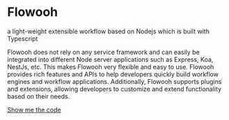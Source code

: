 # Flowooh

a light-weight extensible workflow based on Nodejs which is built with Typescript

Flowooh does not rely on any service framework and can easily be integrated into different Node server applications such as Express, Koa, NestJs, etc. This makes Flowooh very flexible and easy to use. Flowooh provides rich features and APIs to help developers quickly build workflow engines and workflow applications. Additionally, Flowooh supports plugins and extensions, allowing developers to customize and extend functionality based on their needs.

[Show me the code](https://github.com/flowooh/flowooh)
